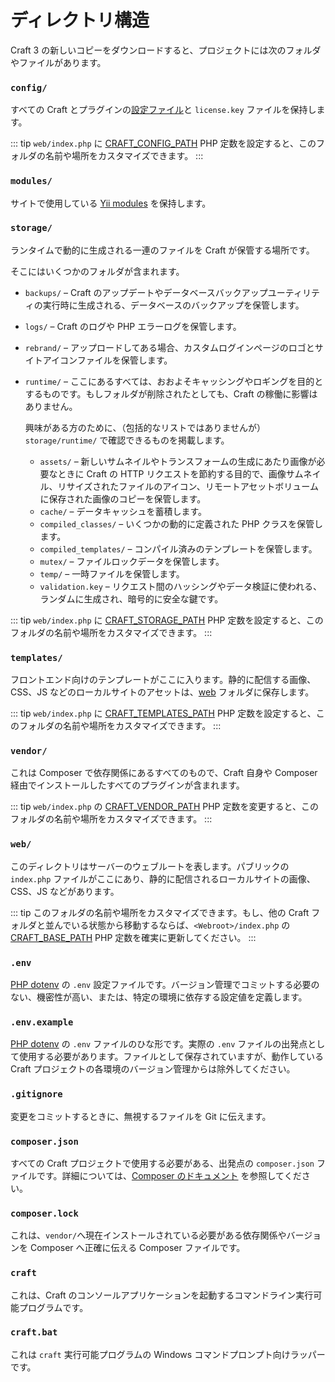 # ディレクトリ構造

Craft 3 の新しいコピーをダウンロードすると、プロジェクトには次のフォルダやファイルがあります。

### `config/`

すべての Craft とプラグインの[設定ファイル](config/README.md)と `license.key` ファイルを保持します。

::: tip
`web/index.php` に [CRAFT_CONFIG_PATH](config/php-constants.md#craft-config-path) PHP 定数を設定すると、このフォルダの名前や場所をカスタマイズできます。
:::

### `modules/`

サイトで使用している [Yii modules](https://www.yiiframework.com/doc/guide/2.0/en/structure-modules) を保持します。

### `storage/`

ランタイムで動的に生成される一連のファイルを Craft が保管する場所です。

そこにはいくつかのフォルダが含まれます。

- `backups/` – Craft のアップデートやデータベースバックアップユーティリティの実行時に生成される、データベースのバックアップを保管します。
- `logs/` – Craft のログや PHP エラーログを保管します。
- `rebrand/` – アップロードしてある場合、カスタムログインページのロゴとサイトアイコンファイルを保管します。
- `runtime/` – ここにあるすべては、おおよそキャッシングやロギングを目的とするものです。もしフォルダが削除されたとしても、Craft の稼働に影響はありません。

  興味がある方のために、（包括的なリストではありませんが）`storage/runtime/` で確認できるものを掲載します。

  - `assets/` – 新しいサムネイルやトランスフォームの生成にあたり画像が必要なときに Craft の HTTP リクエストを節約する目的で、画像サムネイル、リサイズされたファイルのアイコン、リモートアセットボリュームに保存された画像のコピーを保管します。
  - `cache/` – データキャッシュを蓄積します。
  - `compiled_classes/` – いくつかの動的に定義された PHP クラスを保管します。
  - `compiled_templates/` – コンパイル済みのテンプレートを保管します。
  - `mutex/` – ファイルロックデータを保管します。
  - `temp/` – 一時ファイルを保管します。
  - `validation.key` – リクエスト間のハッシングやデータ検証に使われる、ランダムに生成され、暗号的に安全な鍵です。

::: tip
`web/index.php` に [CRAFT_STORAGE_PATH](config/php-constants.md#craft-storage-path) PHP 定数を設定すると、このフォルダの名前や場所をカスタマイズできます。
:::

### `templates/`

フロントエンド向けのテンプレートがここに入ります。静的に配信する画像、CSS、JS などのローカルサイトのアセットは、[web](directory-structure.md#web) フォルダに保存します。

::: tip
`web/index.php` に [CRAFT_TEMPLATES_PATH](config/php-constants.md#craft-templates-path) PHP 定数を設定すると、このフォルダの名前や場所をカスタマイズできます。
:::

### `vendor/`

これは Composer で依存関係にあるすべてのもので、Craft 自身や Composer 経由でインストールしたすべてのプラグインが含まれます。

::: tip
`web/index.php` の [CRAFT_VENDOR_PATH](config/php-constants.md#craft-vendor-path) PHP 定数を変更すると、このフォルダの名前や場所をカスタマイズできます。
:::

### `web/`

このディレクトリはサーバーのウェブルートを表します。パブリックの `index.php` ファイルがここにあり、静的に配信されるローカルサイトの画像、CSS、JS などがあります。

::: tip
このフォルダの名前や場所をカスタマイズできます。もし、他の Craft フォルダと並んでいる状態から移動するならば、`<Webroot>/index.php` の [CRAFT_BASE_PATH](config/php-constants.md#craft-vendor-path) PHP 定数を確実に更新してください。
:::

### `.env`

[PHP dotenv](https://github.com/vlucas/phpdotenv) の `.env` 設定ファイルです。バージョン管理でコミットする必要のない、機密性が高い、または、特定の環境に依存する設定値を定義します。

### `.env.example`

[PHP dotenv](https://github.com/vlucas/phpdotenv) の `.env` ファイルのひな形です。実際の `.env` ファイルの出発点として使用する必要があります。ファイルとして保存されていますが、動作している Craft プロジェクトの各環境のバージョン管理からは除外してください。

### `.gitignore`

変更をコミットするときに、無視するファイルを Git に伝えます。

### `composer.json`

すべての Craft プロジェクトで使用する必要がある、出発点の `composer.json` ファイルです。詳細については、[Composer のドキュメント](https://getcomposer.org/doc/04-schema.md) を参照してください。

### `composer.lock`

これは、`vendor/`へ現在インストールされている必要がある依存関係やバージョンを Composer へ正確に伝える Composer ファイルです。

### `craft`

これは、Craft のコンソールアプリケーションを起動するコマンドライン実行可能プログラムです。

### `craft.bat`

これは `craft` 実行可能プログラムの Windows コマンドプロンプト向けラッパーです。

